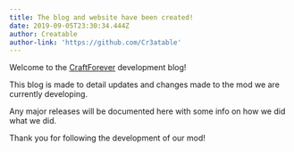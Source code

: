 ```yaml
---
title: The blog and website have been created!
date: 2019-09-05T23:30:34.444Z
author: Creatable
author-link: 'https://github.com/Cr3atable'
---
```

Welcome to the [CraftForever](https://github.com/CraftForever) development blog!

This blog is made to detail updates and changes made to the mod we are currently developing.

Any major releases will be documented here with some info on how we did what we did.

Thank you for following the development of our mod!
